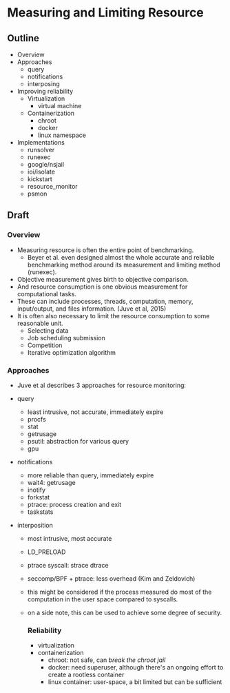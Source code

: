 # Measuring and Limiting Resource

## Outline

- Overview
- Approaches
  - query
  - notifications
  - interposing
- Improving reliability
  - Virtualization
    - virtual machine
  - Containerization
    - chroot
    - docker
    - linux namespace
- Implementations
  - runsolver
  - runexec
  - google/nsjail
  - ioi/isolate
  - kickstart
  - resource_monitor
  - psmon

## Draft

### Overview

- Measuring resource is often the entire point of benchmarking.
  - Beyer et al. even designed almost the whole accurate and reliable benchmarking method around its measurement and limiting method (runexec).
- Objective measurement gives birth to objective comparison.
- And resource consumption is one obvious measurement for computational tasks.
- These can include processes, threads, computation, memory, input/output, and files information. (Juve et al, 2015)
- It is often also necessary to limit the resource consumption to some reasonable unit.
  - Selecting data
  - Job scheduling submission
  - Competition
  - Iterative optimization algorithm



### Approaches

- Juve et al describes 3 approaches for resource monitoring:

- query

  - least intrusive, not accurate, immediately expire
  - procfs
  - stat
  - getrusage
  - psutil: abstraction for various query
  - gpu

- notifications

  - more reliable than query, immediately expire
  - wait4: getrusage
  - inotify
  - forkstat
  - ptrace: process creation and exit
  - taskstats

- interposition

  - most intrusive, most accurate

  - LD_PRELOAD

  - ptrace syscall: strace dtrace

  - seccomp/BPF + ptrace: less overhead (Kim and Zeldovich)

  - this might be considered if the process measured do most of the computation in the user space compared to syscalls.

  - on a side note, this can be used to achieve some degree of security.

    

    ### Reliability

    - virtualization
    - containerization
      - chroot: not safe, can *break the chroot jail*
      - docker: need superuser, although there's an ongoing effort to create a rootless container
      - linux container: user-space, a bit limited but can be sufficient

    


